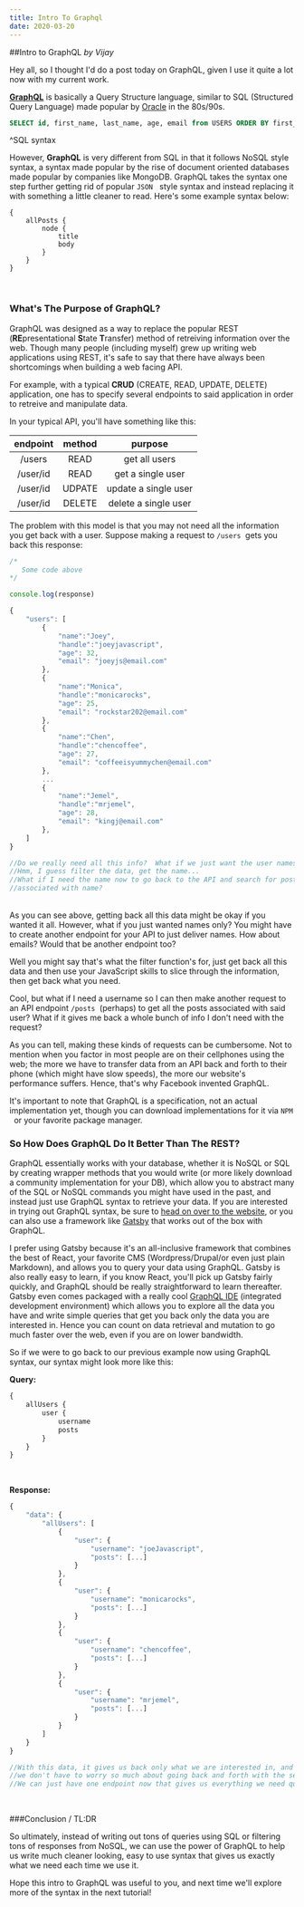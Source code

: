 ```yaml
---
title: Intro To Graphql
date: 2020-03-20
---
```


##Intro to GraphQL
*by Vijay*

Hey all, so I thought I'd do a post today on GraphQL, given I use it quite a lot now with my current work.

**<a href="https://graphql.org/" target="_blank">GraphQL</a>** is basically a Query Structure language, similar to SQL (Structured Query Language) made popular by <a href="https://www.youtube.com/watch?v=tWoGr_vaFbc" target="_blank">Oracle</a> in the 80s/90s.

```sql
SELECT id, first_name, last_name, age, email from USERS ORDER BY first_name ASC;
```
^SQL syntax

However, **GraphQL** is very different from SQL in that it follows NoSQL style syntax, a syntax made popular by the rise of document oriented databases made popular by companies like MongoDB.   GraphQL takes the syntax one step further getting rid of popular `JSON` &nbsp; style syntax and instead replacing it with something a little cleaner to read.  Here's some example syntax below:

```
{
    allPosts {
        node {
            title
            body
        }
    }
}

```
<br>

### What's The Purpose of GraphQL?

GraphQL was designed as a way to replace the popular REST (**RE**presentational **S**tate **T**ransfer) method of retreiving information over the web.   Though many people (including myself) grew up writing web applications using REST, it's safe to say that there have always been shortcomings when building a web facing API.

For example, with a typical **CRUD** (CREATE, READ, UPDATE, DELETE) application, one has to specify several endpoints to said application in order to retreive and manipulate data.

In your typical API, you'll have something like this:

| endpoint | method     | purpose                 |
|:--------:|:----------:|:-----------------------:|
| /users   | READ       | get all users           |
| /user/id | READ       | get a single user       |
| /user/id | UDPATE     | update a single user    |
| /user/id | DELETE     | delete a single user    |

The problem with this model is that you may not need all the information you get back with a user.  Suppose making a request to `/users`&nbsp; gets you back this response:

```js
/* 
   Some code above 
*/

console.log(response)

{
    "users": [
        {
            "name":"Joey",
            "handle":"joeyjavascript",
            "age": 32,
            "email": "joeyjs@email.com"
        },
        {
            "name":"Monica",
            "handle":"monicarocks",
            "age": 25,
            "email": "rockstar202@email.com"
        },
        {
            "name":"Chen",
            "handle":"chencoffee",
            "age": 27,
            "email": "coffeeisyummychen@email.com"
        },
        ...
        {
            "name":"Jemel",
            "handle":"mrjemel",
            "age": 28,
            "email": "kingj@email.com"
        },
    ]
}

//Do we really need all this info?  What if we just want the user names?  
//Hmm, I guess filter the data, get the name...
//What if I need the name now to go back to the API and search for posts 
//associated with name?  

```
<br>
As you can see above, getting back all this data might be okay if you wanted it all.  However, what if you just wanted names only?  You might have to create another endpoint for your API to just deliver names.  How about emails?  Would that be another endpoint too?  

Well you might say that's what the filter function's for, just get back all this data and then use your JavaScript skills to slice through the information, then get back what you need.

Cool, but what if I need a username so I can then make another request to an API endpoint `/posts`&nbsp; (perhaps) to get all the posts associated with said user?  What if it gives me back a whole bunch of info I don't need with the request?

As you can tell, making these kinds of requests can be cumbersome.  Not to mention when you factor in most people are on their cellphones using the web; the more we have to transfer data from an API back and forth to their phone (which might have slow speeds), the more our website's performance suffers.   Hence, that's why Facebook invented GraphQL.  

It's important to note that GraphQL is a specification, not an actual implementation yet, though you can download implementations for it via `NPM` &nbsp; or your favorite package manager.

### So How Does GraphQL Do It Better Than The REST?

GraphQL essentially works with your database, whether it is NoSQL or SQL by creating wrapper methods that you would write (or more likely download a community implementation for your DB), which allow you to abstract many of the SQL or NoSQL commands you might have used in the past, and instead just use GraphQL syntax to retrieve your data.   If you are interested in trying out GraphQL syntax, be sure to <a href="https://graphql.org/" target="_blank">head on over to the website</a>, or you can also use a framework like <a href="https://www.gatsbyjs.org/" target="_blank">Gatsby</a> that works out of the box with GraphQL.

I prefer using Gatsby because it's an all-inclusive framework that combines the best of React, your favorite CMS (Wordpress/Drupal/or even just plain Markdown), and allows you to query your data using GraphQL.   Gatsby is also really easy to learn, if you know React, you'll pick up Gatsby fairly quickly, and GraphQL should be really straightforward to learn thereafter.  Gatsby even comes packaged with a really cool <a href="https://www.gatsbyjs.org/docs/graphql-reference/" target="_blank">GraphQL IDE</a> (integrated development environment) which allows you to explore all the data you have and write simple queries that get you back only the data you are interested in.  Hence you can count on data retrieval and mutation to go much faster over the web, even if you are on lower bandwidth.
 
So if we were to go back to our previous example now using GraphQL syntax, our syntax might look more like this:

**Query:**
```js
{
    allUsers {
        user {
            username
            posts
        }
    }
}
```
<br>

**Response:**
```js
{
    "data": {
        "allUsers": [
            {
                "user": {
                    "username": "joeJavascript",
                    "posts": [...]
                }
            },
            {
                "user": {
                    "username": "monicarocks",
                    "posts": [...]
                }
            },
            {
                "user": {
                    "username": "chencoffee",
                    "posts": [...]
                }
            },
            {
                "user": {
                    "username": "mrjemel",
                    "posts": [...]
                }
            }
        ]
    }
}

//With this data, it gives us back only what we are interested in, and thus 
//we don't have to worry so much about going back and forth with the server
//We can just have one endpoint now that gives us everything we need quickly
```
<br>

###Conclusion / TL:DR

So ultimately, instead of writing out tons of queries using SQL or filtering tons of responses from NoSQL, we can use the power of GraphQL to help us write much cleaner looking, easy to use syntax that gives us exactly what we need each time we use it.

Hope this intro to GraphQL was useful to you, and next time we'll explore more of the syntax in the next tutorial!